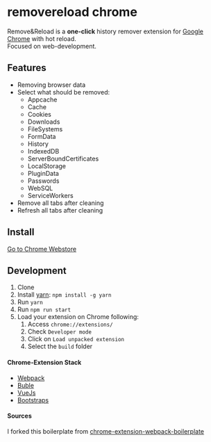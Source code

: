 # removereload chrome

Remove&Reload is a **one-click** history remover extension for [Google Chrome](https://www.google.de/chrome/browser/desktop/) with  hot reload.   
Focused on web-development.

## Features

* Removing browser data
* Select what should be removed:
  - Appcache
  - Cache
  - Cookies
  - Downloads
  - FileSystems
  - FormData
  - History
  - IndexedDB
  - ServerBoundCertificates
  - LocalStorage
  - PluginData
  - Passwords
  - WebSQL
  - ServiceWorkers
* Remove all tabs after cleaning
* Refresh all tabs after cleaning

## Install
[Go to Chrome Webstore](https://chrome.google.com/webstore/detail/removereload/kcjbahochamceejpgjkniopafgdhkplb)

## Development

1. Clone
2. Install [yarn](https://yarnpkg.com): `npm install -g yarn`
3. Run `yarn`
6. Run `npm run start`
7. Load your extension on Chrome following:
    1. Access `chrome://extensions/`
    2. Check `Developer mode`
    3. Click on `Load unpacked extension`
    4. Select the `build` folder

#### Chrome-Extension Stack
- [Webpack](https://webpack.github.io/)
- [Buble](https://buble.surge.sh/)
- [VueJs](https://github.com/vuejs/vue)
- [Bootstraps](https://github.com/twbs/bootstrap)

#### Sources
I forked this boilerplate from [chrome-extension-webpack-boilerplate](https://github.com/samuelsimoes/chrome-extension-webpack-boilerplate)